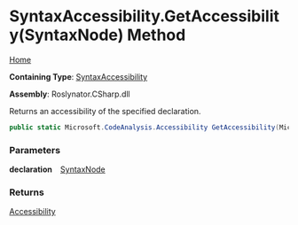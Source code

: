 # SyntaxAccessibility\.GetAccessibility\(SyntaxNode\) Method

[Home](../../../../README.md)

**Containing Type**: [SyntaxAccessibility](../README.md)

**Assembly**: Roslynator\.CSharp\.dll

  
Returns an accessibility of the specified declaration\.

```csharp
public static Microsoft.CodeAnalysis.Accessibility GetAccessibility(Microsoft.CodeAnalysis.SyntaxNode declaration)
```

### Parameters

**declaration** &ensp; [SyntaxNode](https://docs.microsoft.com/en-us/dotnet/api/microsoft.codeanalysis.syntaxnode)

### Returns

[Accessibility](https://docs.microsoft.com/en-us/dotnet/api/microsoft.codeanalysis.accessibility)

